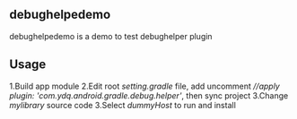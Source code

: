 ## debughelpedemo
debughelpedemo is a demo to test debughelper plugin 
## Usage
1.Build app module
2.Edit root *setting.gradle* file, add uncomment *//apply plugin: 'com.ydq.android.gradle.debug.helper'*, then sync project
3.Change *mylibrary* source code
3.Select *dummyHost* to run and install

